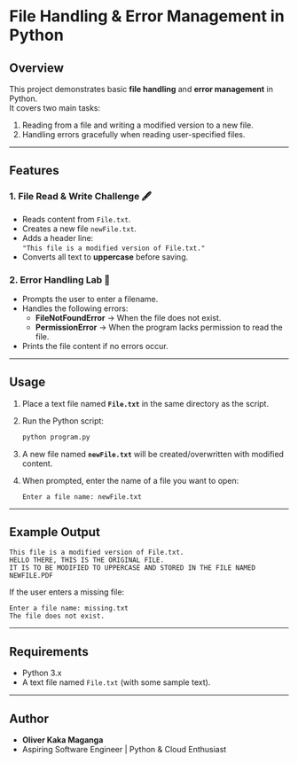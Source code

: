# File Handling & Error Management in Python

## Overview
This project demonstrates basic **file handling** and **error management** in Python.  
It covers two main tasks:
1. Reading from a file and writing a modified version to a new file.
2. Handling errors gracefully when reading user-specified files.

---

## Features
### 1. File Read & Write Challenge 🖋️
- Reads content from `File.txt`.
- Creates a new file `newFile.txt`.
- Adds a header line:  
  `"This file is a modified version of File.txt."`
- Converts all text to **uppercase** before saving.

### 2. Error Handling Lab 🧪
- Prompts the user to enter a filename.
- Handles the following errors:
  - **FileNotFoundError** → When the file does not exist.
  - **PermissionError** → When the program lacks permission to read the file.
- Prints the file content if no errors occur.

---

## Usage
1. Place a text file named **`File.txt`** in the same directory as the script.
2. Run the Python script:
   ```bash
   python program.py
3. A new file named **`newFile.txt`** will be created/overwritten with modified content.
4. When prompted, enter the name of a file you want to open:

   ```text
   Enter a file name: newFile.txt
   ```

---

## Example Output

```
This file is a modified version of File.txt.
HELLO THERE, THIS IS THE ORIGINAL FILE. 
IT IS TO BE MODIFIED TO UPPERCASE AND STORED IN THE FILE NAMED NEWFILE.PDF
```

If the user enters a missing file:

```
Enter a file name: missing.txt
The file does not exist.
```

---

## Requirements

* Python 3.x
* A text file named `File.txt` (with some sample text).

---

## Author

* **Oliver Kaka Maganga**
* Aspiring Software Engineer | Python & Cloud Enthusiast
